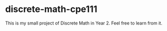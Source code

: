 # discrete-math-cpe111

This is my small project of Discrete Math in Year 2. Feel free to learn from it.
